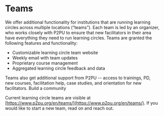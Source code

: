 # Teams

We offer additional functionality for institutions that are running learning circles across multiple locations \(“teams”\). Each team is led by an organizer, who works closely with P2PU to ensure that new facilitators in their area have everything they need to run learning circles. Teams are granted the following features and functionality:

* Customizable learning circle team website
* Weekly email with team updates
* Proprietary course management
* Aggregated learning circle feedback and data

Teams also get additional support from P2PU -- access to trainings, PD, new courses, facilitation help, case studies, and orientation for new facilitators.  Build a community

Current learning circle teams are visible at [https://www.p2pu.org/en/teams/](https://www.p2pu.org/en/teams/). If you would like to start a new team, read on and reach out.



#### 

###  


